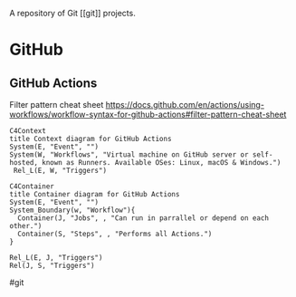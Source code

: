 A repository of Git [[git]] projects.
# GitHub

## GitHub Actions

Filter pattern cheat sheet
https://docs.github.com/en/actions/using-workflows/workflow-syntax-for-github-actions#filter-pattern-cheat-sheet



```mermaid
C4Context
title Context diagram for GitHub Actions
System(E, "Event", "")
System(W, "Workflows", "Virtual machine on GitHub server or self-hosted, known as Runners. Available OSes: Linux, macOS & Windows.")
 Rel_L(E, W, "Triggers")
```


```mermaid
C4Container
title Container diagram for GitHub Actions
System(E, "Event", "")
System_Boundary(w, "Workflow"){
  Container(J, "Jobs", , "Can run in parrallel or depend on each other.")
  Container(S, "Steps", , "Performs all Actions.")
}

Rel_L(E, J, "Triggers")
Rel(J, S, "Triggers")
```

#git